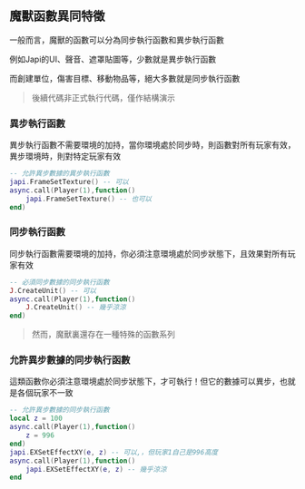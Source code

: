 ## 魔獸函數異同特徵

一般而言，魔獸的函數可以分為同步執行函數和異步執行函數

例如Japi的UI、聲音、遮罩貼圖等，少數就是異步執行函數

而創建單位，傷害目標、移動物品等，絕大多數就是同步執行函數

> 後續代碼非正式執行代碼，僅作結構演示

### 異步執行函數

異步執行函數不需要環境的加持，當你環境處於同步時，則函數對所有玩家有效，異步環境時，則對特定玩家有效

```lua
-- 允許異步數據的異步執行函數
japi.FrameSetTexture() -- 可以
async.call(Player(1),function()
    japi.FrameSetTexture() -- 也可以
end)
```

### 同步執行函數

同步執行函數需要環境的加持，你必須注意環境處於同步狀態下，且效果對所有玩家有效

```lua
-- 必須同步數據的同步執行函數
J.CreateUnit() -- 可以
async.call(Player(1),function()
    J.CreateUnit() -- 幾乎涼涼
end)
```

> 然而，魔獸裏還存在一種特殊的函數系列

### 允許異步數據的同步執行函數

這類函數你必須注意環境處於同步狀態下，才可執行！但它的數據可以異步，也就是各個玩家不一致

```lua
-- 允許異步數據的同步執行函數
local z = 100
async.call(Player(1),function()
    z = 996
end)
japi.EXSetEffectXY(e, z) -- 可以,，但玩家1自己是996高度
async.call(Player(1),function()
    japi.EXSetEffectXY(e, z) -- 幾乎涼涼
end
```
